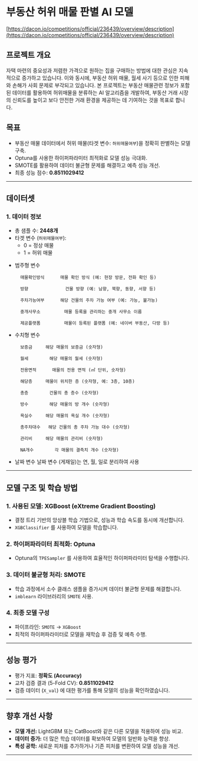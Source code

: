# 부동산 허위 매물 판별 AI 모델

[https://dacon.io/competitions/official/236439/overview/description](https://dacon.io/competitions/official/236439/overview/description)

## 프로젝트 개요

자택 마련의 중요성과 저렴한 가격으로 원하는 집을 구매하는 방법에 대한 관심은 지속적으로 증가하고 있습니다. 이와 동시에, 부동산 허위 매물, 월세 사기 등으로 인한 피해와 손해가 사회 문제로 부각되고 있습니다. 본 프로젝트는 부동산 매물관련 정보가 포함된 데이터를 활용하여 허위매물을 분류하는 AI 알고리즘을 개발하여, 부동산 거래 시장의 신뢰도를 높이고 보다 안전한 거래 환경을 제공하는 데 기여하는 것을 목표로 합니다. 

## 목표

- 부동산 매물 데이터에서 허위 매물(타겟 변수: `허위매물여부`)을 정확히 판별하는 모델 구축.
- Optuna를 사용한 하이퍼파라미터 최적화로 모델 성능 극대화.
- SMOTE를 활용하여 데이터 불균형 문제를 해결하고 예측 성능 개선.
- 최종 성능 점수: **0.8511029412**

---

## 데이터셋

### 1. 데이터 정보

- 총 샘플 수: **2448개**
- 타겟 변수 (`허위매물여부`):
  - 0 = 정상 매물
  - 1 = 허위 매물

* 범주형 변수
    

        매물확인방식	    매물 확인 방식 (예: 현장 방문, 전화 확인 등)
  
        방향	            건물 방향 (예: 남향, 북향, 동향, 서향 등)
  
        주차가능여부	    해당 건물의 주차 가능 여부 (예: 가능, 불가능)
  
        중개사무소	      매물 등록을 관리하는 중개 사무소 이름
  
        제공플랫폼	      매물이 등록된 플랫폼 (예: 네이버 부동산, 다방 등)
  
* 수치형 변수

        보증금	    해당 매물의 보증금 (숫자형)
  
        월세	      해당 매물의 월세 (숫자형)
  
        전용면적	  매물의 전용 면적 (㎡ 단위, 숫자형)
  
        해당층	    매물이 위치한 층 (숫자형, 예: 3층, 10층)
  
        총층	      건물의 총 층수 (숫자형)
  
        방수	      해당 매물의 방 개수 (숫자형)
  
        욕실수	    해당 매물의 욕실 개수 (숫자형)
  
        총주차대수	해당 건물의 총 주차 가능 대수 (숫자형)
  
        관리비	    해당 매물의 관리비 (숫자형)
  
        NA개수	    각 매물의 결측치 개수 (숫자형)
  
* 날짜 변수
날짜 변수 (게재일)는 연, 월, 일로 분리하여 사용

---

## 모델 구조 및 학습 방법

### 1. 사용된 모델: **XGBoost (eXtreme Gradient Boosting)**

- 결정 트리 기반의 앙상블 학습 기법으로, 성능과 학습 속도를 동시에 개선합니다.
- `XGBClassifier` 를 사용하여 모델을 학습합니다.

### 2. 하이퍼파라미터 최적화: **Optuna**

- Optuna의 `TPESampler` 를 사용하여 효율적인 하이퍼파라미터 탐색을 수행합니다.

### 3. 데이터 불균형 처리: **SMOTE**

- 학습 과정에서 소수 클래스 샘플을 증가시켜 데이터 불균형 문제를 해결합니다.
- `imblearn` 라이브러리의 `SMOTE` 사용.

### 4. 최종 모델 구성

- 파이프라인: `SMOTE` → `XGBoost`
- 최적의 하이퍼파라미터로 모델을 재학습 후 검증 및 예측 수행.

---

## 성능 평가

- 평가 지표: **정확도 (Accuracy)**
- 교차 검증 결과 (5-Fold CV): **0.8511029412**
- 검증 데이터 (`X_val`) 에 대한 평가를 통해 모델의 성능을 확인하였습니다.

---

## 향후 개선 사항

- **모델 개선:** LightGBM 또는 CatBoost와 같은 다른 모델을 적용하여 성능 비교.
- **데이터 증가:** 더 많은 학습 데이터를 확보하여 모델의 일반화 능력을 향상.
- **특성 공학:** 새로운 피처를 추가하거나 기존 피처를 변환하여 모델 성능을 개선.

---
